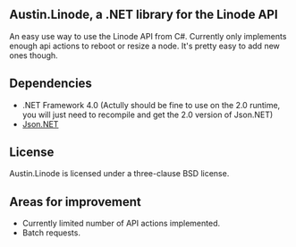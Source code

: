 Austin.Linode, a .NET library for the Linode API
-----------------------------------------------------------------

An easy use way to use the Linode API from C#.  Currently only implements enough
api actions to reboot or resize a node.  It's pretty easy to add new ones though.

Dependencies
------------

 - .NET Framework 4.0 (Actully should be fine to use on the 2.0 runtime, you will just need to recompile and get the 2.0 version of Json.NET)
 - [Json.NET](http://json.codeplex.com/)


License
-------

Austin.Linode is licensed under a three-clause BSD license.


Areas for improvement
---------------------

 - Currently limited number of API actions implemented.
 - Batch requests.
